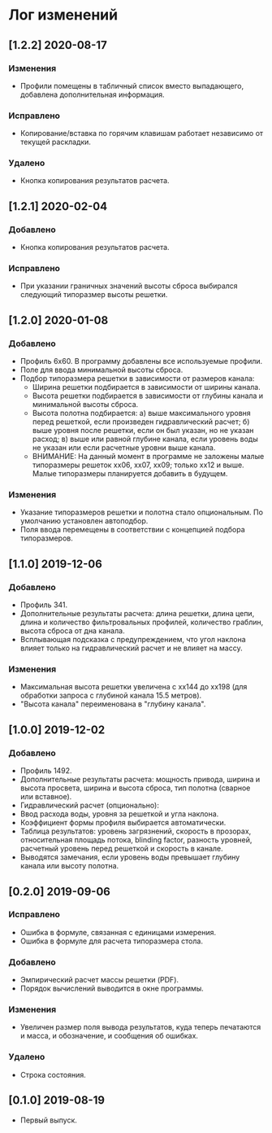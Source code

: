 ﻿# Лог изменений

[//]: # (YYYY-MM-DD)
[//]: # (Added, Changed, Deprecated, Removed, Fixed, Security)
[//]: # (Добавлено, Изменения, Устарело, Удалено, Исправлено, Безопасность)

## [1.2.2] 2020-08-17

### Изменения

- Профили помещены в табличный список вместо выпадающего, добавлена дополнительная информация.

### Исправлено

- Копирование/вставка по горячим клавишам работает независимо от текущей раскладки.

### Удалено

- Кнопка копирования результатов расчета.

## [1.2.1] 2020-02-04

### Добавлено

- Кнопка копирования результатов расчета.

### Исправлено

- При указании граничных значений высоты сброса выбирался следующий типоразмер высоты решетки.

## [1.2.0] 2020-01-08

### Добавлено

- Профиль 6х60. В программу добавлены все используемые профили.
- Поле для ввода минимальной высоты сброса.
- Подбор типоразмера решетки в зависимости от размеров канала:
  - Ширина решетки подбирается в зависимости от ширины канала.
  - Высота решетки подбирается в зависимости от глубины канала и минимальной высоты сброса.
  - Высота полотна подбирается: а) выше максимального уровня перед решеткой, если произведен гидравлический расчет; б) выше уровня после решетки, если он был указан, но не указан расход; в) выше или равной глубине канала, если уровень воды не указан или если расчетные уровни выше канала.
  - ВНИМАНИЕ: На данный момент в программе не заложены малые типоразмеры решеток хх06, хх07, хх09; только хх12 и выше. Малые типоразмеры планируется добавить в будущем.

### Изменения

- Указание типоразмеров решетки и полотна стало опциональным. По умолчанию установлен автоподбор.
- Поля ввода перемещены в соответствии с концепцией подбора типоразмеров.

## [1.1.0] 2019-12-06

### Добавлено

- Профиль 341.
- Дополнительные результаты расчета: длина решетки, длина цепи, длина и количество фильтровальных профилей, количество граблин, высота сброса от дна канала.
- Всплывающая подсказка с предупреждением, что угол наклона влияет только на гидравлический расчет и не влияет на массу.

### Изменения

- Максимальная высота решетки увеличена с хх144 до хх198 (для обработки запроса с глубиной канала 15.5 метров).
- "Высота канала" переименована в "глубину канала".

## [1.0.0] 2019-12-02

### Добавлено

- Профиль 1492.
- Дополнительные результаты расчета: мощность привода, ширина и высота просвета, ширина и высота сброса, тип полотна (сварное или вставное).
- Гидравлический расчет (опционально):
 - Ввод расхода воды, уровня за решеткой и угла наклона.
 - Коэффициент формы профиля выбирается автоматически.
 - Таблица результатов: уровень загрязнений, скорость в прозорах, относительная площадь потока, blinding factor, разность уровней, расчетный уровень перед решеткой и скорость в канале.
 - Выводятся замечания, если уровень воды превышает глубину канала или высоту полотна.

## [0.2.0] 2019-09-06

### Исправлено

- Ошибка в формуле, связанная с единицами измерения.
- Ошибка в формуле для расчета типоразмера стола.

### Добавлено

- Эмпирический расчет массы решетки (PDF).
- Порядок вычислений выводится в окне программы.

### Изменения

- Увеличен размер поля вывода результатов, куда теперь печатаются и масса, и обозначение, и сообщения об ошибках.

### Удалено

- Строка состояния.

## [0.1.0] 2019-08-19

- Первый выпуск.